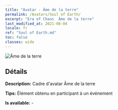 ```yaml
---
title: "Avatar - Âme de la terre"
permalink: /Avatars/Soul of Earth/
excerpt: "Era of Chaos  Âme de la terre"
last_modified_at: 2021-08-04
locale: fr
ref: "Soul of Earth.md"
toc: false
classes: wide
---
```

 ![Âme de la terre](/images/a/avatarFrame_53.png)

## Détails

 **Description:** Cadre d'avatar Âme de la terre 

 **Tips:** Élément obtenu en participant à un événement 

 **Is available:**  - 

